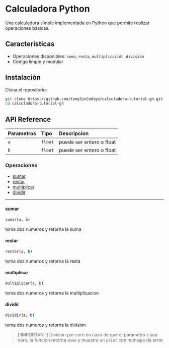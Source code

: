 # Calculadora Python

Una calculadora simple implementada en Python que permite realizar operaciones básicas.

## Características

- Operaciones disponibles: `suma`, `resta`, `multiplicación`, `división`
- Código limpio y modular

## Instalación

Clona el repositorio:

```bash
git clone https://github.com/tomySinCodigo/calculadora-tutorial-gh.git
cd calculadora-tutorial-gh
```

## API Reference

| Parametros | Tipo     | Descripcion                |
| :-------- | :------- | :------------------------- |
| `a` | `float` | puede ser entero o float |
| `b` | `float` | puede ser entero o float |

### Operaciones

- [sumar](#sumar)
- [restar](#restar)
- [multiplicar](#multiplicar)
- [dividir](#dividir)

---

#### sumar

```bash
sumar(a, b)
```

toma dos numeros y retorna la suma

#### restar

```bash
restar(a, b)
```

toma dos numeros y retorna la resta

#### multiplicar

```bash
multiplicar(a, b)
```

toma dos numeros y retorna la multiplicacion

#### dividir

```bash
dividir(a, b)
```

toma dos numeros y retorna la division

> [!IMPORTANT] Division por cero
> en caso de que el parametro `b` sea cero, la funcion retorna `None` y muestra un `print` con mensaje de error
